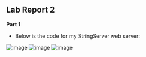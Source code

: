 **Lab Report 2**
-

**Part 1**

* Below is the code for my StringServer web server:

![image](https://user-images.githubusercontent.com/122562296/215363739-993e6d2a-2b3e-4aef-a5a7-61336adc0a97.png)
![image](https://user-images.githubusercontent.com/122562296/215364827-fc7270fb-099d-4403-abd0-571e1153b0ea.png)
![image](https://user-images.githubusercontent.com/122562296/215364860-5a4375f6-9400-468c-9a9a-33b45f7f781e.png)

